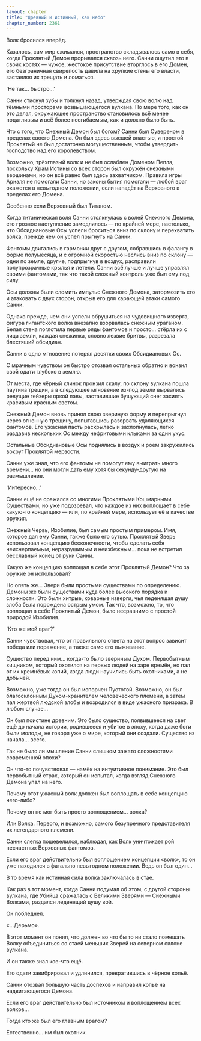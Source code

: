 ```yaml
---
layout: chapter
title: "Древний и истинный, как небо"
chapter_number: 2361
---
```




Волк бросился вперёд.

Казалось, сам мир сжимался, пространство складывалось само в себя, когда Проклятый Демон прорывался сквозь него. Санни ощутил это в своих костях — чужое, жестокое присутствие вторглось в его Домен, его безграничная свирепость давила на хрупкие стены его власти, заставляя их трещать и ломаться.

'Не так... быстро...'

Санни стиснул зубы и толкнул назад, утверждая свою волю над тёмными просторами возвышающегося вулкана. По мере того, как он это делал, окружающее пространство становилось всё менее податливым и всё более несгибаемым, как и должно было быть.

Что с того, что Снежный Демон был богом? Санни был Сувереном в пределах своего Домена. Он был здесь высшей властью, и простой Проклятый не был достаточно могущественным, чтобы утвердить господство над его королевством.

Возможно, трёхглазый волк и не был ослаблен Доменом Пепла, поскольку Храм Истины со всех сторон был окружён снежными вершинами, но он всё равно был здесь захватчиком. Правила игры Ариэля не помогали Санни, но законы бытия помогали — любой враг окажется в невыгодном положении, если нападёт на Верховного в пределах его Домена.

Особенно если Верховный был Титаном.

Когда титаническая воля Санни столкнулась с волей Снежного Демона, его грозное наступление замедлилось — по крайней мере, настолько, что Обсидиановые Осы успели броситься вниз по склону и перехватить волка, прежде чем он успел прыгнуть на Санни.

Фантомы двигались в гармонии друг с другом, собравшись в фалангу в форме полумесяца, и с огромной скоростью неслись вниз по склону — одни по земле, другие, подпрыгнув в воздух, расправили полупрозрачные крылья и летели. Санни всё лучше и лучше управлял своими фантомами, так что такой сложный контроль уже был ему под силу.

Осы должны были сломить импульс Снежного Демона, затормозить его и атаковать с двух сторон, открыв его для карающей атаки самого Санни.

Однако прежде, чем они успели обрушиться на чудовищного изверга, фигура гигантского волка внезапно взорвалась снежным ураганом. Белая стена поглотила первые ряды фантомов и просто... стёрла их с лица земли, каждая снежинка, словно лезвие бритвы, разрезала блестящий обсидиан.

Санни в одно мгновение потерял десятки своих Обсидиановых Ос.

С мрачным чувством он быстро отозвал остальных обратно и вонзил свой одати глубоко в землю.

От места, где чёрный клинок пронзил скалу, по склону вулкана пошла паутина трещин, а в следующее мгновение из-под земли вырвались ревущие гейзеры яркой лавы, заставившие бушующий снег засиять красивым красным светом.

Снежный Демон вновь принял свою звериную форму и перепрыгнул через огненную трещину, попытавшись разорвать удаляющихся фантомов. Его ужасная пасть раскрылась и захлопнулась, легко раздавив нескольких Ос между нефритовыми клыками за один укус.

Остальные Обсидиановые Осы поднялись в воздух и роем закружились вокруг Проклятой мерзости.

Санни уже знал, что его фантомы не помогут ему выиграть много времени... но они могли дать ему хотя бы секунду-другую на размышление.

'Интересно...'

Санни ещё не сражался со многими Проклятыми Кошмарными Существами, но уже подозревал, что каждое из них воплощает в себе какую-то концепцию — или, по крайней мере, использует её в качестве оружия.

Снежный Червь, Изобилие, был самым простым примером. Имя, которое дал ему Санни, также было его сутью. Проклятый Зверь использовал концепцию бесконечности, чтобы сделать себя неисчерпаемым, неразрушимым и неизбежным... пока не встретил бесславный конец от руки Санни.

Какую же концепцию воплощал в себе этот Проклятый Демон? Что за оружие он использовал?

Но опять же... Звери были простыми существами по определению. Демоны же были существами куда более высокого порядка и сложности. Это были хитрые, коварные изверги, чья леденящая душу злоба была порождена острым умом. Так что, возможно, то, что воплощал в себе Проклятый Демон, было несравнимо с простой природой Изобилия.

'Кто же мой враг?'

Санни чувствовал, что от правильного ответа на этот вопрос зависит победа или поражение, а также само его выживание.

Существо перед ним... когда-то было звериным Духом. Первобытным хищником, который охотился на первых людей на заре времён, но пал от их кремнёвых копий, когда люди научились быть охотниками, а не добычей.

Возможно, уже тогда он был испорчен Пустотой. Возможно, он был благосклонным Духом-хранителем человеческого племени, а затем пал жертвой людской злобы и возродился в виде ужасного призрака. В любом случае...

Он был поистине древним. Это было существо, появившееся на свет ещё до начала истории, родившееся и убитое в эпоху, когда даже боги были молоды, не говоря уже о мире, который они создали. Существо из начала... всего.

Так не было ли мышление Санни слишком зажато сложностями современной эпохи?

Он что-то почувствовал — намёк на интуитивное понимание. Это был первобытный страх, который он испытал, когда взгляд Снежного Демона упал на него.

Почему этот ужасный волк должен был воплощать в себе концепцию чего-либо?

Почему он не мог быть просто воплощением... волка?

Или Волка. Первого, и возможно, самого безупречного представителя их легендарного племени.

Санни слегка пошевелился, наблюдая, как Волк уничтожает рой несчастных Верховных фантомов.

Если его враг действительно был воплощением концепции «волк», то он уже находился в фатально невыгодном положении. Ведь он был один...

В то время как истинная сила волка заключалась в стае.

Как раз в тот момент, когда Санни подумал об этом, с другой стороны вулкана, где Убийца сражалась с Великими Зверями — Снежными Волками, раздался леденящий душу вой.

Он побледнел.

«...Дерьмо».

В этот момент он понял, что должен во что бы то ни стало помешать Волку объединиться со стаей меньших Зверей на северном склоне вулкана.

И он также знал кое-что ещё.

Его одати завибрировал и удлинился, превратившись в чёрное копьё.

Санни отозвал большую часть доспехов и направил копьё на надвигающегося Демона.

Если его враг действительно был источником и воплощением всех волков...

Тогда кто же был его главным врагом?

Естественно... им был охотник.

